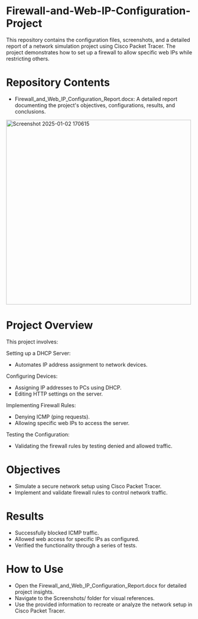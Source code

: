 # Firewall-and-Web-IP-Configuration-Project
This repository contains the configuration files, screenshots, and a detailed report of a network simulation project using Cisco Packet Tracer. The project demonstrates how to set up a firewall to allow specific web IPs while restricting others.

# Repository Contents
- Firewall_and_Web_IP_Configuration_Report.docx: A detailed report documenting the project's objectives, configurations, results, and conclusions.
<img src="https://github.com/user-attachments/assets/9db24c16-430e-43ca-a5f3-cb55240d4dba" alt="Screenshot 2025-01-02 170615" width="500" />

# Project Overview
This project involves:

Setting up a DHCP Server:
- Automates IP address assignment to network devices.

Configuring Devices:
- Assigning IP addresses to PCs using DHCP.
- Editing HTTP settings on the server.

Implementing Firewall Rules:
- Denying ICMP (ping requests).
- Allowing specific web IPs to access the server.

Testing the Configuration:
- Validating the firewall rules by testing denied and allowed traffic.

# Objectives
- Simulate a secure network setup using Cisco Packet Tracer.
- Implement and validate firewall rules to control network traffic.

# Results
- Successfully blocked ICMP traffic.
- Allowed web access for specific IPs as configured.
- Verified the functionality through a series of tests.

# How to Use
- Open the Firewall_and_Web_IP_Configuration_Report.docx for detailed project insights.
- Navigate to the Screenshots/ folder for visual references.
- Use the provided information to recreate or analyze the network setup in Cisco Packet Tracer.
